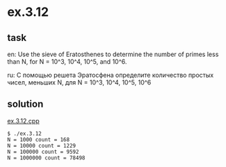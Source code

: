 # ex.3.12

## task

en: Use the sieve of Eratosthenes to determine the number of primes
less than N, for N = 10^3, 10^4, 10^5, and 10^6.

ru: С помощью решета Эратосфена определите количество простых
чисел, меньших N, для N = 10^3, 10^4, 10^5, 10^6

## solution

[ex.3.12.cpp](./ex.3.12.cpp)

```
$ ./ex.3.12
N = 1000 count = 168
N = 10000 count = 1229
N = 100000 count = 9592
N = 1000000 count = 78498
```

